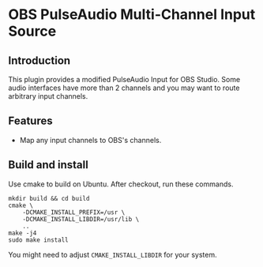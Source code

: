 # OBS PulseAudio Multi-Channel Input Source

## Introduction

This plugin provides a modified PulseAudio Input for OBS Studio.
Some audio interfaces have more than 2 channels and you may want to route
arbitrary input channels.

## Features
- Map any input channels to OBS's channels.

## Build and install

Use cmake to build on Ubuntu. After checkout, run these commands.
```
mkdir build && cd build
cmake \
	-DCMAKE_INSTALL_PREFIX=/usr \
	-DCMAKE_INSTALL_LIBDIR=/usr/lib \
    ..
make -j4
sudo make install
```
You might need to adjust `CMAKE_INSTALL_LIBDIR` for your system.
